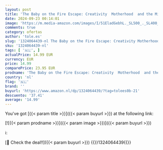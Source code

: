 ```yaml
---
layout: post
title: 'The Baby on the Fire Escape: Creativity  Motherhood  and the Mind-Baby Problem'
date: 2024-09-23 00:14:01
image: 'https://m.media-amazon.com/images/I/51EladGebhL._SL500_._SL400_.jpg'
comments: true
category: ofertas
author: 'tole.es'
slug: '1324064439-nl The Baby on the Fire Escape: Creativity Motherhood and the...'
sku: '1324064439-nl'
tags: [ '🇳🇱', ]
actualPrice: 14.99 EUR
currency: EUR
price: 14.99
comparePrice: 23.95 EUR
prodname: 'The Baby on the Fire Escape: Creativity  Motherhood  and the Mind-Baby Problem'
country: 'nl'
flag: '🇳🇱'
brand: ''
buyurl: 'https://www.amazon.nl/dp/1324064439/?tag=tolees0b-21'
descuento: '37.41'
average: '14.99'
---
```


You've got [{{< param title >}}]({{< param buyurl >}}) at the following link:

[![{{< param prodname >}}]({{< param image >}})]({{< param buyurl >}})

ℹ️:


[🛒 Check the deal!!]({{< param buyurl >}})
{{<world>}}1324064439{{</world>}}
